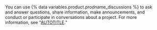 You can use {% data variables.product.prodname_discussions %} to ask and answer questions, share information, make announcements, and conduct or participate in conversations about a project. For more information, see "[AUTOTITLE](/discussions/collaborating-with-your-community-using-discussions/about-discussions)."
